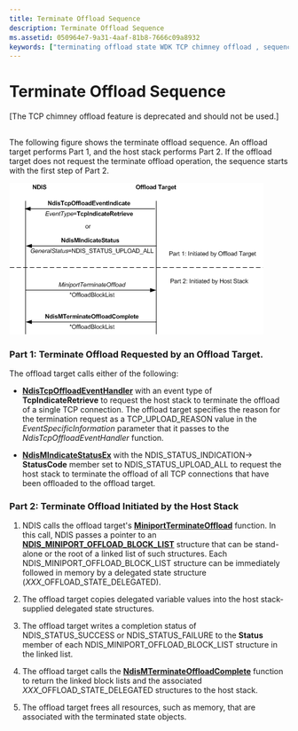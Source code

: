 ```yaml
---
title: Terminate Offload Sequence
description: Terminate Offload Sequence
ms.assetid: 050964e7-9a31-4aaf-81b8-7666c09a8932
keywords: ["terminating offload state WDK TCP chimney offload , sequence", "terminating offload state WDK TCP chimney offload , requested by offload target", "terminating offload state WDK TCP chimney offload , initiated by host stack"]
---
```


# Terminate Offload Sequence


\[The TCP chimney offload feature is deprecated and should not be used.\]

## <a href="" id="ddk-terminate-offload-sequence-ng"></a>


The following figure shows the terminate offload sequence. An offload target performs Part 1, and the host stack performs Part 2. If the offload target does not request the terminate offload operation, the sequence starts with the first step of Part 2.

![diagram illustrating the terminate offload sequence](images/terminate-offload.png)

### <a href="" id="part-1--terminate-offload-requested-by-an-offload-target-"></a>Part 1: Terminate Offload Requested by an Offload Target.

The offload target calls either of the following:

-   [**NdisTcpOffloadEventHandler**](https://msdn.microsoft.com/library/windows/hardware/ff564595) with an event type of **TcpIndicateRetrieve** to request the host stack to terminate the offload of a single TCP connection. The offload target specifies the reason for the termination request as a TCP\_UPLOAD\_REASON value in the *EventSpecificInformation* parameter that it passes to the *NdisTcpOffloadEventHandler* function.

-   [**NdisMIndicateStatusEx**](https://msdn.microsoft.com/library/windows/hardware/ff563600) with the NDIS\_STATUS\_INDICATION-&gt; **StatusCode** member set to NDIS\_STATUS\_UPLOAD\_ALL to request the host stack to terminate the offload of all TCP connections that have been offloaded to the offload target.

### Part 2: Terminate Offload Initiated by the Host Stack

1.  NDIS calls the offload target's [**MiniportTerminateOffload**](https://msdn.microsoft.com/library/windows/hardware/ff559468) function. In this call, NDIS passes a pointer to an [**NDIS\_MINIPORT\_OFFLOAD\_BLOCK\_LIST**](https://msdn.microsoft.com/library/windows/hardware/ff566469) structure that can be stand-alone or the root of a linked list of such structures. Each NDIS\_MINIPORT\_OFFLOAD\_BLOCK\_LIST structure can be immediately followed in memory by a delegated state structure (*XXX*\_OFFLOAD\_STATE\_DELEGATED).

2.  The offload target copies delegated variable values into the host stack-supplied delegated state structures.

3.  The offload target writes a completion status of NDIS\_STATUS\_SUCCESS or NDIS\_STATUS\_FAILURE to the **Status** member of each NDIS\_MINIPORT\_OFFLOAD\_BLOCK\_LIST structure in the linked list.

4.  The offload target calls the [**NdisMTerminateOffloadComplete**](https://msdn.microsoft.com/library/windows/hardware/ff563685) function to return the linked block lists and the associated *XXX*\_OFFLOAD\_STATE\_DELEGATED structures to the host stack.

5.  The offload target frees all resources, such as memory, that are associated with the terminated state objects.

 

 





